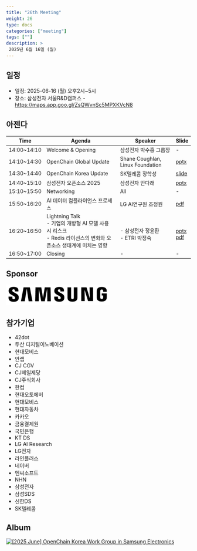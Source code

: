 ```yaml
---
title: "26th Meeting"
weight: 26
type: docs
categories: ["meeting"]
tags: [""]
description: >
 2025년 6월 16일 (월)
---
```


## 일정

* 일정: 2025-06-16 (월) 오후2시~5시
* 장소: 삼성전자 서울R&D캠퍼스 - https://maps.app.goo.gl/ZsQWvnSc5MPXKVcN8

## 아젠다

| Time | Agenda           | Speaker | Slide |
|----|-----------------|------|------|
| 14:00~14:10 | Welcome & Opening | 삼성전자 박수홍 그룹장 | - |
| 14:10~14:30 | OpenChain Global Update  | 	Shane Coughlan, Linux Foundation | [pptx](../../slides/korea-wg-2025-06.pptx) |
| 14:30~14:40 | OpenChain Korea Update | SK텔레콤 장학성 | [slide](https://gamma.app/docs/25-2-Update-p2oogyv44st07nj)    |
| 14:40~15:10 | 삼성전자 오픈소스 2025 | 삼성전자 안다래 | [pptx](../../slides/삼성전자_오픈소스2025_안다래.pptx)   |
| 15:10~15:50 | Networking | All | - |
| 15:50~16:20 | AI 데이터 컴플라이언스 프로세스 | LG AI연구원 조정원 |  [pdf](../../slides/AI_Compliance_LG_AI_Research_0613.pdf)    |
| 16:20~16:50 | Lightning Talk  <br> - 기업의 개방형 AI 모델 사용 시 리스크 <br> - Redis 라이선스의 변화와 오픈소스 생태계에 미치는 영향 | <br> - 삼성전자 정윤환 <br> - ETRI 박정숙 | <br> [pptx](../../slides/오픈AI모델리스크_오픈체인KWG_250616.pptx) <br> [pdf](../../slides/OpenChain-KWG-Redis라이선스변화-20250616-R2.pdf)  |
| 16:50~17:00 | Closing | - | - |

## Sponsor

![](../../images/content/about/logo/samsung.png)

## 참가기업

- 42dot  
- 두산 디지털이노베이션  
- 현대모비스  
- 안랩  
- CJ CGV  
- CJ제일제당  
- CJ주식회사    
- 한컴  
- 현대오토에버  
- 현대모비스  
- 현대자동차  
- 카카오  
- 금융결제원  
- 국민은행  
- KT DS  
- LG AI Research   
- LG전자  
- 라인플러스  
- 네이버  
- 엔씨소프트  
- NHN  
- 삼성전자  
- 삼성SDS  
- 신한DS  
- SK텔레콤


## Album

<a data-flickr-embed="true" href="https://www.flickr.com/photos/198570149@N05/albums/72177720327000879" title="[2025 June] OpenChain Korea Work Group in Samsung Electronics"><img src="https://live.staticflickr.com/65535/54601376288_9379ecd7ec_b.jpg" width="1024" height="768" alt="[2025 June] OpenChain Korea Work Group in Samsung Electronics"/></a><script async src="//embedr.flickr.com/assets/client-code.js" charset="utf-8"></script>
